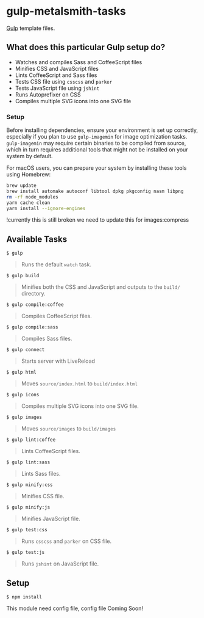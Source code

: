 gulp-metalsmith-tasks
=====

[Gulp](http://gulpjs.com/) template files.

What does this particular Gulp setup do?
----------------------------------------

- Watches and compiles Sass and CoffeeScript files
- Minifies CSS and JavaScript files
- Lints CoffeeScript and Sass files
- Tests CSS file using `csscss` and `parker`
- Tests JavaScript file using `jshint`
- Runs Autoprefixer on CSS
- Compiles multiple SVG icons into one SVG file

### Setup

Before installing dependencies, ensure your environment is set up correctly, especially if you plan to use `gulp-imagemin` for image optimization tasks. `gulp-imagemin` may require certain binaries to be compiled from source, which in turn requires additional tools that might not be installed on your system by default.

For macOS users, you can prepare your system by installing these tools using Homebrew:

```bash
brew update
brew install automake autoconf libtool dpkg pkgconfig nasm libpng
rm -rf node_modules
yarn cache clean
yarn install --ignore-engines
```

!currently this is still broken we need to update this for images:compress

Available Tasks
---------------

```
$ gulp
```

> Runs the default `watch` task.

```
$ gulp build
```

> Minifies both the CSS and JavaScript and outputs to the `build/` directory.

```
$ gulp compile:coffee
```

> Compiles CoffeeScript files.

```
$ gulp compile:sass
```

> Compiles Sass files.

```
$ gulp connect
```

> Starts server with LiveReload

```
$ gulp html
```

> Moves `source/index.html` to `build/index.html`

```
$ gulp icons
```

> Compiles multiple SVG icons into one SVG file.

```
$ gulp images
```

> Moves `source/images` to `build/images`

```
$ gulp lint:coffee
```

> Lints CoffeeScript files.

```
$ gulp lint:sass
```

> Lints Sass files.

```
$ gulp minify:css
```

> Minifies CSS file.

```
$ gulp minify:js
```

> Minifies JavaScript file.

```
$ gulp test:css
```

> Runs `csscss` and `parker` on CSS file.

```
$ gulp test:js
```

> Runs `jshint` on JavaScript file.

Setup
-----

```
$ npm install
```

This module need config file, config file Coming Soon!


